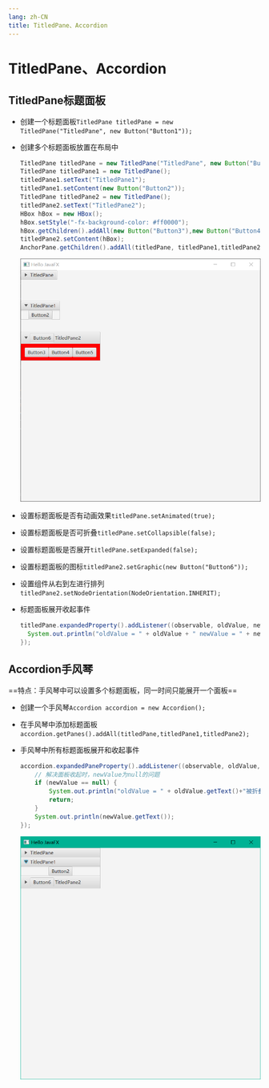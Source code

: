 ```yaml
---
lang: zh-CN
title: TitledPane、Accordion
---
```



# TitledPane、Accordion

## TitledPane标题面板

* 创建一个标题面板`TitledPane titledPane = new TitledPane("TitledPane", new Button("Button1"));`

* 创建多个标题面板放置在布局中

    ```java
    TitledPane titledPane = new TitledPane("TitledPane", new Button("Button1"));  
    TitledPane titledPane1 = new TitledPane();  
    titledPane1.setText("TitledPane1");  
    titledPane1.setContent(new Button("Button2"));  
    TitledPane titledPane2 = new TitledPane();  
    titledPane2.setText("TitledPane2");  
    HBox hBox = new HBox();  
    hBox.setStyle("-fx-background-color: #ff0000");  
    hBox.getChildren().addAll(new Button("Button3"),new Button("Button4"),new Button("Button5"));  
    titledPane2.setContent(hBox);
    AnchorPane.getChildren().addAll(titledPane, titledPane1,titledPane2);
    ```
    
    ![](../assets/Pasted%20image%2020220514170550.png)

* 设置标题面板是否有动画效果`titledPane.setAnimated(true);`

* 设置标题面板是否可折叠`titledPane.setCollapsible(false);`

* 设置标题面板是否展开`titledPane.setExpanded(false);`

* 设置标题面板的图标`titledPane2.setGraphic(new Button("Button6"));`

* 设置组件从右到左进行排列`titledPane2.setNodeOrientation(NodeOrientation.INHERIT);`

* 标题面板展开收起事件
  
    ```java
    titledPane.expandedProperty().addListener((observable, oldValue, newValue) -> {  
      System.out.println("oldValue = " + oldValue + " newValue = " + newValue);  
    });
    ```

## Accordion手风琴

==特点：手风琴中可以设置多个标题面板，同一时间只能展开一个面板==

* 创建一个手风琴`Accordion accordion = new Accordion();`

* 在手风琴中添加标题面板`accordion.getPanes().addAll(titledPane,titledPane1,titledPane2);`

* 手风琴中所有标题面板展开和收起事件
  
    ```java
    accordion.expandedPaneProperty().addListener((observable, oldValue, newValue) -> {  
        // 解决面板收起时，newValue为null的问题  
        if (newValue == null) {  
            System.out.println("oldValue = " + oldValue.getText()+"被折叠");  
            return;  
        }  
        System.out.println(newValue.getText());  
    });
    ```
    
    ![](../assets/Pasted%20image%2020220514182516.png)